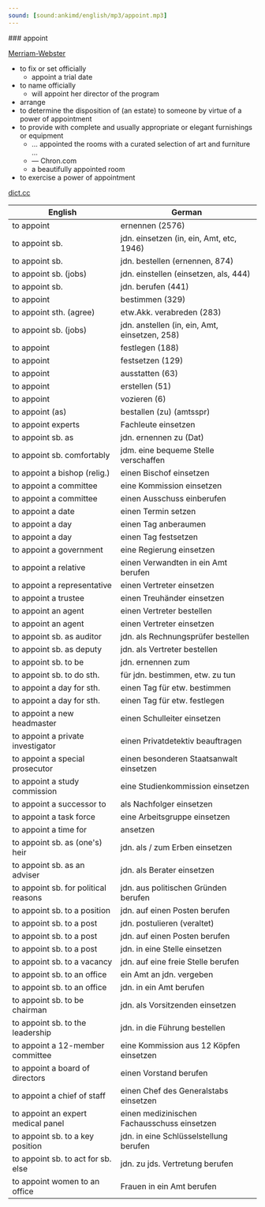 ```yaml
---
sound: [sound:ankimd/english/mp3/appoint.mp3]
---
```


\### appoint

[Merriam-Webster](https://www.merriam-webster.com/dictionary/appoint)

- to fix or set officially
    - appoint a trial date
- to name officially
    - will appoint her director of the program
- arrange
- to determine the disposition of (an estate) to someone by virtue of a power of appointment
- to provide with complete and usually appropriate or elegant furnishings or equipment
    - … appointed the rooms with a curated selection of art and furniture …
    - — Chron.com
    - a beautifully appointed room
- to exercise a power of appointment

[dict.cc](https://www.dict.cc/appoint)

| English        | German       |
| -------------- | ------------ |
| to appoint | ernennen (2576) |
| to appoint sb. | jdn. einsetzen (in, ein, Amt, etc, 1946) |
| to appoint sb. | jdn. bestellen (ernennen, 874) |
| to appoint sb. (jobs) | jdn. einstellen (einsetzen, als, 444) |
| to appoint sb. | jdn. berufen (441) |
| to appoint | bestimmen (329) |
| to appoint sth. (agree) | etw.Akk. verabreden (283) |
| to appoint sb. (jobs) | jdn. anstellen (in, ein, Amt, einsetzen, 258) |
| to appoint | festlegen (188) |
| to appoint | festsetzen (129) |
| to appoint | ausstatten (63) |
| to appoint | erstellen (51) |
| to appoint | vozieren (6) |
| to appoint (as) | bestallen (zu) (amtsspr) |
| to appoint experts | Fachleute einsetzen |
| to appoint sb. as | jdn. ernennen zu (Dat) |
| to appoint sb. comfortably | jdm. eine bequeme Stelle verschaffen |
| to appoint a bishop (relig.) | einen Bischof einsetzen |
| to appoint a committee | eine Kommission einsetzen |
| to appoint a committee | einen Ausschuss einberufen |
| to appoint a date | einen Termin setzen |
| to appoint a day | einen Tag anberaumen |
| to appoint a day | einen Tag festsetzen |
| to appoint a government | eine Regierung einsetzen |
| to appoint a relative | einen Verwandten in ein Amt berufen |
| to appoint a representative | einen Vertreter einsetzen |
| to appoint a trustee | einen Treuhänder einsetzen |
| to appoint an agent | einen Vertreter bestellen |
| to appoint an agent | einen Vertreter einsetzen |
| to appoint sb. as auditor | jdn. als Rechnungsprüfer bestellen |
| to appoint sb. as deputy | jdn. als Vertreter bestellen |
| to appoint sb. to be | jdn. ernennen zum |
| to appoint sb. to do sth. | für jdn. bestimmen, etw. zu tun |
| to appoint a day for sth. | einen Tag für etw. bestimmen |
| to appoint a day for sth. | einen Tag für etw. festlegen |
| to appoint a new headmaster | einen Schulleiter einsetzen |
| to appoint a private investigator | einen Privatdetektiv beauftragen |
| to appoint a special prosecutor | einen besonderen Staatsanwalt einsetzen |
| to appoint a study commission | eine Studienkommission einsetzen |
| to appoint a successor to | als Nachfolger einsetzen |
| to appoint a task force | eine Arbeitsgruppe einsetzen |
| to appoint a time for | ansetzen |
| to appoint sb. as (one's) heir | jdn. als / zum Erben einsetzen |
| to appoint sb. as an adviser | jdn. als Berater einsetzen |
| to appoint sb. for political reasons | jdn. aus politischen Gründen berufen |
| to appoint sb. to a position | jdn. auf einen Posten berufen |
| to appoint sb. to a post | jdn. postulieren (veraltet) |
| to appoint sb. to a post | jdn. auf einen Posten berufen |
| to appoint sb. to a post | jdn. in eine Stelle einsetzen |
| to appoint sb. to a vacancy | jdn. auf eine freie Stelle berufen |
| to appoint sb. to an office | ein Amt an jdn. vergeben |
| to appoint sb. to an office | jdn. in ein Amt berufen |
| to appoint sb. to be chairman | jdn. als Vorsitzenden einsetzen |
| to appoint sb. to the leadership | jdn. in die Führung bestellen |
| to appoint a 12-member committee | eine Kommission aus 12 Köpfen einsetzen |
| to appoint a board of directors | einen Vorstand berufen |
| to appoint a chief of staff | einen Chef des Generalstabs einsetzen |
| to appoint an expert medical panel | einen medizinischen Fachausschuss einsetzen |
| to appoint sb. to a key position | jdn. in eine Schlüsselstellung berufen |
| to appoint sb. to act for sb. else | jdn. zu jds. Vertretung berufen |
| to appoint women to an office | Frauen in ein Amt berufen |
